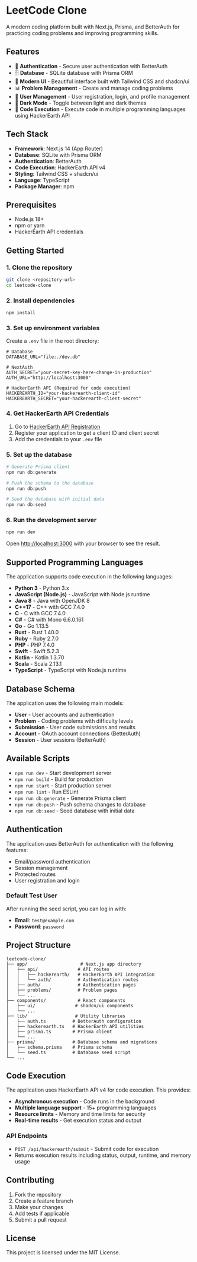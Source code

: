 # LeetCode Clone

A modern coding platform built with Next.js, Prisma, and BetterAuth for practicing coding problems and improving programming skills.

## Features

- 🔐 **Authentication** - Secure user authentication with BetterAuth
- 🗄️ **Database** - SQLite database with Prisma ORM
- 🎨 **Modern UI** - Beautiful interface built with Tailwind CSS and shadcn/ui
- 📊 **Problem Management** - Create and manage coding problems
- 👥 **User Management** - User registration, login, and profile management
- 🌙 **Dark Mode** - Toggle between light and dark themes
- 🚀 **Code Execution** - Execute code in multiple programming languages using HackerEarth API

## Tech Stack

- **Framework**: Next.js 14 (App Router)
- **Database**: SQLite with Prisma ORM
- **Authentication**: BetterAuth
- **Code Execution**: HackerEarth API v4
- **Styling**: Tailwind CSS + shadcn/ui
- **Language**: TypeScript
- **Package Manager**: npm

## Prerequisites

- Node.js 18+ 
- npm or yarn
- HackerEarth API credentials

## Getting Started

### 1. Clone the repository

```bash
git clone <repository-url>
cd leetcode-clone
```

### 2. Install dependencies

```bash
npm install
```

### 3. Set up environment variables

Create a `.env` file in the root directory:

```env
# Database
DATABASE_URL="file:./dev.db"

# NextAuth
AUTH_SECRET="your-secret-key-here-change-in-production"
AUTH_URL="http://localhost:3000"

# HackerEarth API (Required for code execution)
HACKEREARTH_ID="your-hackerearth-client-id"
HACKEREARTH_SECRET="your-hackerearth-client-secret"
```

### 4. Get HackerEarth API Credentials

1. Go to [HackerEarth API Registration](https://www.hackerearth.com/docs/wiki/developers/v4)
2. Register your application to get a client ID and client secret
3. Add the credentials to your `.env` file

### 5. Set up the database

```bash
# Generate Prisma client
npm run db:generate

# Push the schema to the database
npm run db:push

# Seed the database with initial data
npm run db:seed
```

### 6. Run the development server

```bash
npm run dev
```

Open [http://localhost:3000](http://localhost:3000) with your browser to see the result.

## Supported Programming Languages

The application supports code execution in the following languages:

- **Python 3** - Python 3.x
- **JavaScript (Node.js)** - JavaScript with Node.js runtime
- **Java 8** - Java with OpenJDK 8
- **C++17** - C++ with GCC 7.4.0
- **C** - C with GCC 7.4.0
- **C#** - C# with Mono 6.6.0.161
- **Go** - Go 1.13.5
- **Rust** - Rust 1.40.0
- **Ruby** - Ruby 2.7.0
- **PHP** - PHP 7.4.0
- **Swift** - Swift 5.2.3
- **Kotlin** - Kotlin 1.3.70
- **Scala** - Scala 2.13.1
- **TypeScript** - TypeScript with Node.js runtime

## Database Schema

The application uses the following main models:

- **User** - User accounts and authentication
- **Problem** - Coding problems with difficulty levels
- **Submission** - User code submissions and results
- **Account** - OAuth account connections (BetterAuth)
- **Session** - User sessions (BetterAuth)

## Available Scripts

- `npm run dev` - Start development server
- `npm run build` - Build for production
- `npm run start` - Start production server
- `npm run lint` - Run ESLint
- `npm run db:generate` - Generate Prisma client
- `npm run db:push` - Push schema changes to database
- `npm run db:seed` - Seed database with initial data

## Authentication

The application uses BetterAuth for authentication with the following features:

- Email/password authentication
- Session management
- Protected routes
- User registration and login

### Default Test User

After running the seed script, you can log in with:

- **Email**: `test@example.com`
- **Password**: `password`

## Project Structure

```
leetcode-clone/
├── app/                    # Next.js app directory
│   ├── api/               # API routes
│   │   ├── hackerearth/   # HackerEarth API integration
│   │   └── auth/          # Authentication routes
│   ├── auth/              # Authentication pages
│   ├── problems/          # Problem pages
│   └── ...
├── components/            # React components
│   ├── ui/               # shadcn/ui components
│   └── ...
├── lib/                  # Utility libraries
│   ├── auth.ts          # BetterAuth configuration
│   ├── hackerearth.ts   # HackerEarth API utilities
│   ├── prisma.ts        # Prisma client
│   └── ...
├── prisma/              # Database schema and migrations
│   ├── schema.prisma    # Prisma schema
│   └── seed.ts          # Database seed script
└── ...
```

## Code Execution

The application uses HackerEarth API v4 for code execution. This provides:

- **Asynchronous execution** - Code runs in the background
- **Multiple language support** - 15+ programming languages
- **Resource limits** - Memory and time limits for security
- **Real-time results** - Get execution status and output

### API Endpoints

- `POST /api/hackerearth/submit` - Submit code for execution
- Returns execution results including status, output, runtime, and memory usage

## Contributing

1. Fork the repository
2. Create a feature branch
3. Make your changes
4. Add tests if applicable
5. Submit a pull request

## License

This project is licensed under the MIT License. 